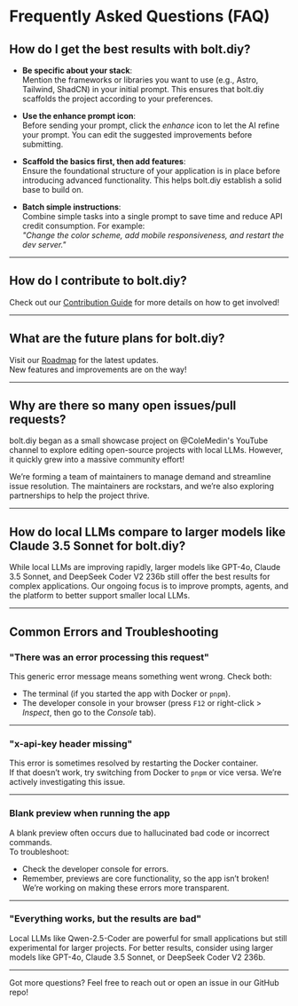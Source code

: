 # Frequently Asked Questions (FAQ)

## How do I get the best results with bolt.diy?

- **Be specific about your stack**:  
  Mention the frameworks or libraries you want to use (e.g., Astro, Tailwind, ShadCN) in your initial prompt. This ensures that bolt.diy scaffolds the project according to your preferences.

- **Use the enhance prompt icon**:  
  Before sending your prompt, click the *enhance* icon to let the AI refine your prompt. You can edit the suggested improvements before submitting.

- **Scaffold the basics first, then add features**:  
  Ensure the foundational structure of your application is in place before introducing advanced functionality. This helps bolt.diy establish a solid base to build on.

- **Batch simple instructions**:  
  Combine simple tasks into a single prompt to save time and reduce API credit consumption. For example:  
  *"Change the color scheme, add mobile responsiveness, and restart the dev server."*

---

## How do I contribute to bolt.diy?

Check out our [Contribution Guide](CONTRIBUTING.md) for more details on how to get involved!

---

## What are the future plans for bolt.diy?

Visit our [Roadmap](https://roadmap.sh/r/ottodev-roadmap-2ovzo) for the latest updates.  
New features and improvements are on the way!

---

## Why are there so many open issues/pull requests?

bolt.diy began as a small showcase project on @ColeMedin's YouTube channel to explore editing open-source projects with local LLMs. However, it quickly grew into a massive community effort!  

We’re forming a team of maintainers to manage demand and streamline issue resolution. The maintainers are rockstars, and we’re also exploring partnerships to help the project thrive.

---

## How do local LLMs compare to larger models like Claude 3.5 Sonnet for bolt.diy?

While local LLMs are improving rapidly, larger models like GPT-4o, Claude 3.5 Sonnet, and DeepSeek Coder V2 236b still offer the best results for complex applications. Our ongoing focus is to improve prompts, agents, and the platform to better support smaller local LLMs.

---

## Common Errors and Troubleshooting

### **"There was an error processing this request"**
This generic error message means something went wrong. Check both:
- The terminal (if you started the app with Docker or `pnpm`).
- The developer console in your browser (press `F12` or right-click > *Inspect*, then go to the *Console* tab).

---

### **"x-api-key header missing"**
This error is sometimes resolved by restarting the Docker container.  
If that doesn’t work, try switching from Docker to `pnpm` or vice versa. We’re actively investigating this issue.

---

### **Blank preview when running the app**
A blank preview often occurs due to hallucinated bad code or incorrect commands.  
To troubleshoot:
- Check the developer console for errors.
- Remember, previews are core functionality, so the app isn’t broken! We’re working on making these errors more transparent.

---

### **"Everything works, but the results are bad"**
Local LLMs like Qwen-2.5-Coder are powerful for small applications but still experimental for larger projects. For better results, consider using larger models like GPT-4o, Claude 3.5 Sonnet, or DeepSeek Coder V2 236b.

---

Got more questions? Feel free to reach out or open an issue in our GitHub repo!

